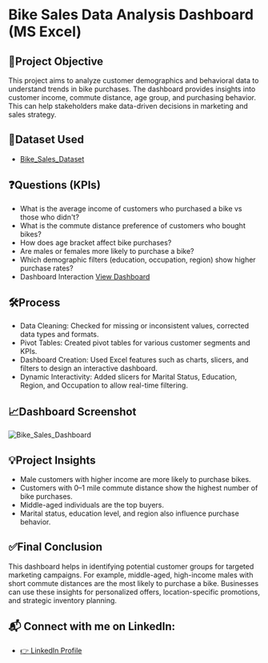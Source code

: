 # Bike Sales Data Analysis Dashboard (MS Excel)

## 🧭Project Objective
This project aims to analyze customer demographics and behavioral data to understand trends in bike purchases. The dashboard provides insights into customer income, commute distance, age group, and purchasing behavior. This can help stakeholders make data-driven decisions in marketing and sales strategy.

## 📂Dataset Used
- <a href="https://github.com/AlexTheAnalyst/Excel-Tutorial/blob/main/Excel%20Project%20Dataset.xlsx">Bike_Sales_Dataset</a>


## ❓Questions (KPIs)
- What is the average income of customers who purchased a bike vs those who didn't?
- What is the commute distance preference of customers who bought bikes?
- How does age bracket affect bike purchases?
- Are males or females more likely to purchase a bike?
- Which demographic filters (education, occupation, region) show higher purchase rates?
- Dashboard Interaction <a href="https://github.com/geetha165/Bike_Sales_Dashboard/blob/main/Bike_Sales_Dashboard.png">View Dashboard</a>

## 🛠️Process
- Data Cleaning: Checked for missing or inconsistent values, corrected data types and formats.
- Pivot Tables: Created pivot tables for various customer segments and KPIs.
- Dashboard Creation: Used Excel features such as charts, slicers, and filters to design an interactive dashboard.
- Dynamic Interactivity: Added slicers for Marital Status, Education, Region, and Occupation to allow real-time filtering.

## 📈Dashboard Screenshot

![Bike_Sales_Dashboard](https://github.com/user-attachments/assets/c3ac4784-76e3-47a5-9854-2b7d3235bfa4)

## 💡Project Insights
- Male customers with higher income are more likely to purchase bikes.
- Customers with 0–1 mile commute distance show the highest number of bike purchases.
- Middle-aged individuals are the top buyers.
- Marital status, education level, and region also influence purchase behavior.

## ✅Final Conclusion
This dashboard helps in identifying potential customer groups for targeted marketing campaigns. For example, middle-aged, high-income males with short commute distances are the most likely to purchase a bike. Businesses can use these insights for personalized offers, location-specific promotions, and strategic inventory planning.

## 📬 Connect with me on LinkedIn:
- <a href="https://www.linkedin.com/in/geetha-venkatesan2205/">👉 LinkedIn Profile</a>
